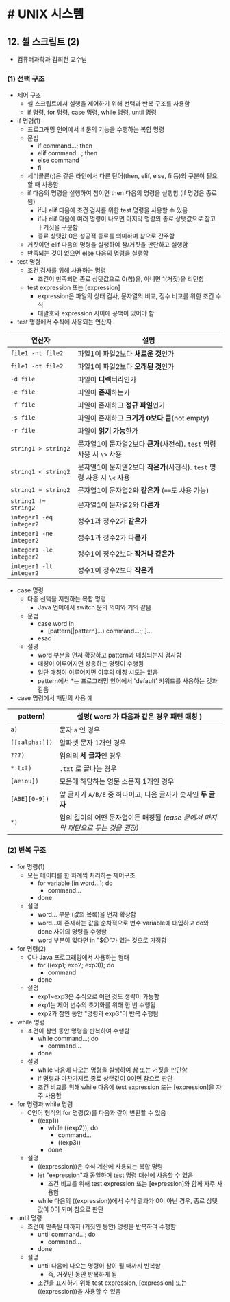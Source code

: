 # # UNIX 시스템

## 12. 셸 스크립트 (2)

- 컴퓨터과학과 김희천 교수님

### (1) 선택 구조

- 제어 구조
    - 셸 스크립트에서 실행을 제어하기 위해 선택과 반복 구조를 사용함
    - if 명령, for 명령, case 명령, while 명령, until 명령
- if 명령(1)
    - 프로그래밍 언어에서 if 문의 기능을 수행하는 복합 명령
    - 문법
        - if command...; then
        - elif command...; then
        - else command
        - fi
    - 세미콜론(;)은 같은 라인에서 다른 단어(then, elif, else, fi 등)와 구분이 필요할 때 사용함
    - if 다음의 명령을 실행하여 참이면 then 다음의 명령을 실행함 (if 명령은 종료됨)
        - if나 elif 다음에 조건 검사를 위한 test 명령을 사용할 수 있음
        - if나 elif 다음에 여러 명령이 나오면 마지막 명령의 종료 상탯값으로 참고 ㅏ거짓을 구분함
        - 종료 상탯값 0은 성공적 종료를 의미하며 참으로 간주함
    - 거짓이면 elif 다음의 명령을 실행하여 참/거짓을 판단하고 실행함
    - 만족되는 것이 없으면 else 다음의 명령을 실행함
- test 명령
    - 조건 검사를 위해 사용하는 명령
        - 조건이 만족되면 종료 상탯값으로 0(참)을, 아니면 1(거짓)을 리턴함
    - test expression 또는 [expression]
        - expression은 파일의 상태 검사, 문자열의 비교, 정수 비교를 위한 조건 수식
        - 대괄호와 expression 사이에 공백이 있어야 함
- test 명령에서 수식에 사용되는 연산자

| 연산자                     | 설명                                                |
|-------------------------|---------------------------------------------------|
| `file1 -nt file2`       | 파일1이 파일2보다 **새로운 것**인가                            |
| `file1 -ot file2`       | 파일1이 파일2보다 **오래된 것**인가                            |
| `-d file`               | 파일이 **디렉터리**인가                                    |
| `-e file`               | 파일이 **존재**하는가                                     |
| `-f file`               | 파일이 존재하고 **정규 파일**인가                              |
| `-s file`               | 파일이 존재하고 **크기가 0보다 큼**(not empty)                 |
| `-r file`               | 파일이 **읽기 가능**한가                                   |
| `string1 > string2`     | 문자열1이 문자열2보다 **큰가**(사전식). `test` 명령 사용 시 `\>` 사용  |
| `string1 < string2`     | 문자열1이 문자열2보다 **작은가**(사전식). `test` 명령 사용 시 `\<` 사용 |
| `string1 = string2`     | 문자열1이 문자열2와 **같은가** (`==`도 사용 가능)                 |
| `string1 != string2`    | 문자열1이 문자열2와 **다른가**                               |
| `integer1 -eq integer2` | 정수1과 정수2가 **같은가**                                 |
| `integer1 -ne integer2` | 정수1과 정수2가 **다른가**                                 |
| `integer1 -le integer2` | 정수1이 정수2보다 **작거나 같은가**                            |
| `integer1 -lt integer2` | 정수1이 정수2보다 **작은가**                                |

- case 명령
    - 다중 선택을 지원하는 복합 명령
        - Java 언어에서 switch 문의 의미와 거의 같음
    - 문법
        - case word in
            - [pattern[|pattern]...) command...;; ]...
        - esac
    - 설명
        - word 부분을 먼저 확장하고 pattern과 매칭되는지 검사함
        - 매칭이 이루어지면 상응하는 명령이 수행됨
        - 일단 매칭이 이루어지면 이후의 매칭 시도는 없음
        - pattern에서 *는 프로그래밍 언어에서 'default' 키워드를 사용하는 것과 같음
- case 명령에서 패턴의 사용 예

| pattern)       | 설명( word 가 다음과 같은 경우 패턴 매칭 )                       |
|----------------|----------------------------------------------------|
| `a)`           | 문자 `a` 인 경우                                        |
| `[[:alpha:]])` | 알파벳 문자 1개인 경우                                      |
| `???)`         | 임의의 **세 글자**인 경우                                   |
| `*.txt)`       | `.txt` 로 끝나는 경우                                    |
| `[aeiou])`     | 모음에 해당하는 영문 소문자 1개인 경우                             |
| `[ABE][0-9])`  | 앞 글자가 `A/B/E` 중 하나이고, 다음 글자가 숫자인 **두 글자**          |
| `*)`           | 임의 길이의 어떤 문자열이든 매칭됨 *(case 문에서 마지막 패턴으로 두는 것을 권장)* |

### (2) 반복 구조

- for 명령(1)
    - 모든 데이터를 한 차례씩 처리하는 제어구조
        - for variable [in word...]; do
            - command...
        - done
    - 설명
        - word... 부분 (값의 목록)을 먼저 확장함
        - word...에 존재하는 값을 순차적으로 변수 variable에 대입하고 do와 done 사이의 명령을 수행함
        - word 부분이 없다면 in "$@"가 있는 것으로 가정함
- for 명령(2)
    - C나 Java 프로그래밍에서 사용하는 형태
        - for ((exp1; exp2; exp3)); do
            - command
        - done
    - 설명
        - exp1~exp3은 수식으로 어떤 것도 생략이 가능함
        - exp1는 제어 변수의 초기화를 위해 한 번 수행됨
        - exp2가 참인 동안 "명령과 exp3"이 반복 수행됨
- while 명령
    - 조건이 참인 동안 명령을 반복하여 수행함
        - while command...; do
            - command...
        - done
    - 설명
        - while 다음에 나오는 명령을 실행하여 참 또는 거짓을 판단함
        - if 명령과 마찬가지로 종료 상탯값이 0이면 참으로 판단
        - 조건 비교를 위해 while 다음에 test expression 또는 [expression]을 자주 사용함
- for 명령과 while 명령
    - C언어 형식의 for 명령(2)를 다음과 같이 변환할 수 있음
        - ((exp1))
            - while ((exp2)); do
                - command...
                - ((exp3))
            - done
    - 설명
        - ((expression))은 수식 계산에 사용되는 복합 명령
        - let "expression"과 동일하며 test 명령 대신에 사용할 수 있음
            - 조건 비교를 위해 test expression 또는 [expression]와 함께 자주 사용함
        - while 다음의 ((expression))에서 수식 결과가 0이 아닌 경우, 종료 상탯값이 0이 되며 참으로 판단
- until 명령
    - 조건이 만족될 때까지 (거짓인 동안) 명령을 반복하여 수행함
        - until command...; do
            - command...
        - done
    - 설명
        - until 다음에 나오는 명령이 참이 될 때까지 반복함
            - 즉, 거짓인 동안 반복하게 됨
        - 조건을 표시하기 위해 test expression, [expression] 또는 ((expression))을 사용할 수 있음
